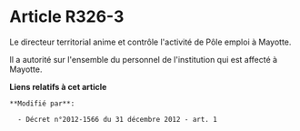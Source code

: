 # Article R326-3

Le directeur territorial anime et contrôle l'activité de Pôle emploi à Mayotte. 

Il a autorité sur l'ensemble du personnel de l'institution qui est affecté à Mayotte.

**Liens relatifs à cet article**

	**Modifié par**:

	  - Décret n°2012-1566 du 31 décembre 2012 - art. 1
